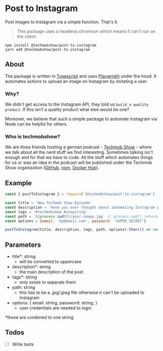 # Post to Instagram

Post images to Instagram via a simple function. That's it.

> This package uses a headless chromium which means it can't run on the client.

```
npm install @techmobshow/post-to-instagram
yarn add @techmobshow/post-to-instagram
```

## About

The package is written in [Typescript](https://github.com/microsoft/TypeScript) and uses [Playwright](https://github.com/microsoft/playwright) under the hood. It automates actions to upload an image on Instagram by imitating a user. 

### Why?

We didn't get access to the Instagram API, they told us `build a quality product`. If this isn't a quality product what else would be one?

Moreover, we believe that such a simple package to automate Instagram via Node can be helpful for others.

### Who is techmobshow?

We are three friends hosting a german podcast - [Techmob Show](https://techmob.show) - where we talk about all the nerd stuff we find interesting. Sometimes talking isn't enough and for that we have to code. All the stuff which automates things for us or was an idea in the podcast will be published under the Techmob Show organization ([GitHub](https://github.com/orgs/Techmob-Show), [npm](https://www.npmjs.com/org/techmobshow), [Docker Hub](https://hub.docker.com/u/techmobshow)).

## Example

```js
const { postToInstagram } = require('@techmobshow/post-to-instagram')

const title = 'New Techmob Show Episode'
const description = 'Have you ever thought about automating Instagram posts? Today we will tell you how you can achieve this with our awesome package'
const tags = '#techmobshow #inspiring'
const path = `${process.cwd()}/your-image.jpg` // process.cwd() returns the root of your package.json
const options = {email: 'my@email.com', password: 'SUPER_SECRET'}

postToInstagram(title, description, tags, path, options).then(() => console.log('success'))
```


## Parameters

- title*: string
  - will be converted to uppercase
- description*: string
  - the main description of the post
- tags*: string
  - only exists to separate them
- path: string
  - this has to be a .jpg/.jpeg file otherwise it can't be uploaded to Instagram
- options: { email: string; password: string; }
  - user credentials are needed to login

*these are combined to one string

## Todos

- [ ] Write tests